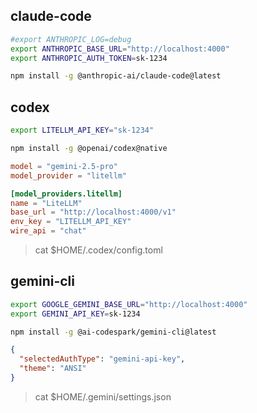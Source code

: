 ## claude-code

```bash
#export ANTHROPIC_LOG=debug
export ANTHROPIC_BASE_URL="http://localhost:4000"
export ANTHROPIC_AUTH_TOKEN=sk-1234

npm install -g @anthropic-ai/claude-code@latest
```



## codex

```bash
export LITELLM_API_KEY="sk-1234"

npm install -g @openai/codex@native
```

```toml
model = "gemini-2.5-pro"
model_provider = "litellm"

[model_providers.litellm]
name = "LiteLLM"
base_url = "http://localhost:4000/v1"
env_key = "LITELLM_API_KEY"
wire_api = "chat"
```
> cat $HOME/.codex/config.toml



## gemini-cli

```bash
export GOOGLE_GEMINI_BASE_URL="http://localhost:4000"
export GEMINI_API_KEY=sk-1234

npm install -g @ai-codespark/gemini-cli@latest
```

```json
{
  "selectedAuthType": "gemini-api-key",
  "theme": "ANSI"
}
```
> cat $HOME/.gemini/settings.json
